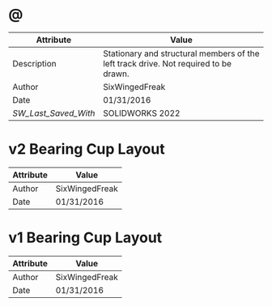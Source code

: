 # @
| Attribute | Value |
| ---  | ---     |
| Description | Stationary and structural members of the left track drive. Not required to be drawn. |
| Author | SixWingedFreak |
| Date | 01/31/2016 |
| _SW_Last_Saved_With_ | SOLIDWORKS 2022 |
# v2 Bearing Cup Layout
| Attribute | Value |
| ---  | ---     |
| Author | SixWingedFreak |
| Date | 01/31/2016 |
# v1 Bearing Cup Layout
| Attribute | Value |
| ---  | ---     |
| Author | SixWingedFreak |
| Date | 01/31/2016 |
